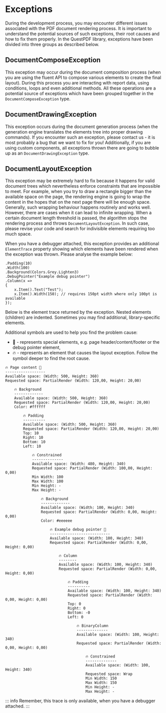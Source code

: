 # Exceptions

During the development process, you may encounter different issues associated with the PDF document rendering process.
It is important to understand the potential sources of such exceptions, their root causes and how to fix them properly.
In the QuestPDF library, exceptions have been divided into three groups as described below.

##  DocumentComposeException

This exception may occur during the document composition process (when you are using the fluent API to compose various elements to create the final layout). During this process you are interacting with report data, using conditions, loops and even additional methods. All these operations are a potential source of exceptions which have been grouped together in the `DocumentComposeException` type.

## DocumentDrawingException

This exception occurs during the document generation process (when the generation engine translates the elements tree into proper drawing commands). If you encounter such an exception, please contact us - it is most probably a bug that we want to fix for you! Additionally, if you are using custom components, all exceptions thrown there are going to bubble up as an `DocumentDrawingException` type.

## DocumentLayoutException

This exception may be extremely hard to fix because it happens for valid document trees which nevertheless enforce constraints that are impossible to meet. For example, when you try to draw a rectangle bigger than the available space on the page, the rendering engine is going to wrap the content in the hopes that on the next page there will be enough space. Generally, such wrapping behaviour happens routinely and works well. However, there are cases when it can lead to infinite wrapping. When a certain document length threshold is passed, the algorithm stops the rendering process and throws `DocumentLayoutException`. In such case, please revise your code and search for indivisible elements requiring too much space.

When you have a debugger attached, this exception provides an additional `ElementTrace` property showing which elements have been rendered when the exception was thrown. Please analyse the example below:

```csharp{2,8}
.Padding(10)
.Width(100)
.Background(Colors.Grey.Lighten3)
.DebugPointer("Example debug pointer")
.Column(x =>
{
    x.Item().Text("Test");
    x.Item().Width(150); // requires 150pt width where only 100pt is available
});
```

Below is the element trace returned by the exception. Nested elements (children) are indented. Sometimes you may find additional, library-specific elements.

Additional symbols are used to help you find the problem cause:
- 🌟 - represents special elements, e.g. page header/content/footer or the debug pointer element,
- 🔥 - represents an element that causes the layout exception. Follow the symbol deeper to find the root cause.

```
🔥 Page content 🌟
------------------
Available space: (Width: 500, Height: 360)
Requested space: PartialRender (Width: 120,00, Height: 20,00)

    🔥 Background
    -------------
    Available space: (Width: 500, Height: 360)
    Requested space: PartialRender (Width: 120,00, Height: 20,00)
    Color: #ffffff

        🔥 Padding
        ----------
        Available space: (Width: 500, Height: 360)
        Requested space: PartialRender (Width: 120,00, Height: 20,00)
        Top: 10
        Right: 10
        Bottom: 10
        Left: 10

            🔥 Constrained
            --------------
            Available space: (Width: 480, Height: 340)
            Requested space: PartialRender (Width: 100,00, Height: 0,00)
            Min Width: 100
            Max Width: 100
            Min Height: -
            Max Height: -

                🔥 Background
                -------------
                Available space: (Width: 100, Height: 340)
                Requested space: PartialRender (Width: 0,00, Height: 0,00)
                Color: #eeeeee

                    🔥 Example debug pointer 🌟
                    ---------------------------
                    Available space: (Width: 100, Height: 340)
                    Requested space: PartialRender (Width: 0,00, Height: 0,00)

                        🔥 Column
                        --------
                        Available space: (Width: 100, Height: 340)
                        Requested space: PartialRender (Width: 0,00, Height: 0,00)

                            🔥 Padding
                            ----------
                            Available space: (Width: 100, Height: 340)
                            Requested space: PartialRender (Width: 0,00, Height: 0,00)
                            Top: 0
                            Right: 0
                            Bottom: -0
                            Left: 0

                                🔥 BinaryColumn
                                --------------
                                Available space: (Width: 100, Height: 340)
                                Requested space: PartialRender (Width: 0,00, Height: 0,00)

                                    🔥 Constrained
                                    --------------
                                    Available space: (Width: 100, Height: 340)
                                    Requested space: Wrap
                                    Min Width: 150
                                    Max Width: 150
                                    Min Height: -
                                    Max Height: -
```
::: info
Remember, this trace is only available, when you have a debugger attached.
:::